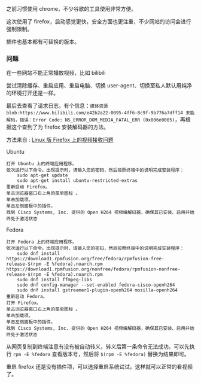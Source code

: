 之前习惯使用 chrome，不少谷歌的工具使用非常方便。

这次使用了 firefox，启动感觉更快，安全方面也更注重，不少网站的访问会进行强制限制。

插件也基本都有可替换的版本。


### 问题
在一些网站不能正常播放视频，比如 bilibili

尝试清除缓存、重启应用、重启电脑、切换 user-agent、切换至私人默认用纯净的环境打开还是一样。

最后去查看了请求日志。有个信息：`媒体资源 blob:https://www.bilibili.com/e42b2a22-0095-4ff6-8c9f-9b776a7dff14 未能解码，错误：Error Code: NS_ERROR_DOM_MEDIA_FATAL_ERR (0x806e0005)`，再根据这个查到了为 firefox 安装解码器的方法。

方法来自 : [Linux 版 Firefox 上的视频接收问题](https://help.webex.com/zh-cn/article/WBX9000032830/Linux-%E7%89%88-Firefox-%E4%B8%8A%E7%9A%84%E8%A7%86%E9%A2%91%E6%8E%A5%E6%94%B6%E9%97%AE%E9%A2%98)

Ubuntu

    打开 Ubuntu 上的终端应用程序。
    依次运行以下命令。出现提示时，请输入您的密码，然后按照终端中的说明完成安装程序：
        sudo apt-get update
        sudo apt-get install ubuntu-restricted-extras
    重新启动 Firefox。
    单击浏览器窗口右上角的菜单图标 。
    单击加载项。
    单击左侧面板中的插件。
    找到 Cisco Systems, Inc. 提供的 Open H264 视频编解码器，确保其已安装、启用并始终处于激活状态

Fedora

    打开 Fedora 上的终端应用程序。
    依次运行以下命令。出现提示时，请输入您的密码，然后按照终端中的说明完成安装程序：
        sudo dnf install https://download1.rpmfusion.org/free/fedora/rpmfusion-free-release-$(rpm -E %fedora).noarch.rpm https://download1.rpmfusion.org/nonfree/fedora/rpmfusion-nonfree-release-$(rpm -E %fedora).noarch.rpm
        sudo dnf install ffmpeg-libs
        sudo dnf config-manager --set-enabled fedora-cisco-openh264
        sudo dnf install gstreamer1-plugin-openh264 mozilla-openh264
    重新启动 Fedora。
    打开 Firefox。
    单击浏览器窗口右上角的菜单图标 。
    单击加载项。
    单击左侧面板中的插件。
    找到 Cisco Systems, Inc. 提供的 Open H264 视频编解码器，确保其已安装、启用并始终处于激活状态

从网页复制到终端注意有没有被自动转义，转义后第一条命令无法成功。可以先执行 `rpm -E %fedora` 查看版本号，然后将 `$(rpm -E %fedora)` 替换为结果即可。

重启 firefox 还是没有插件项，可以选择重启系统试试。这样就可以正常的看视频了。
